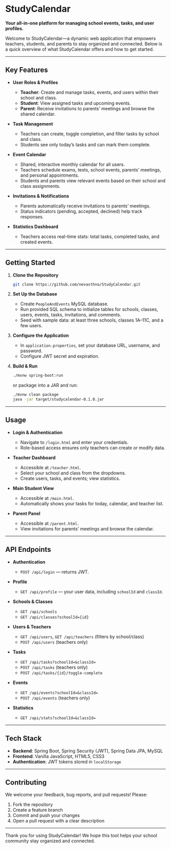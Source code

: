 # StudyCalendar

**Your all-in-one platform for managing school events, tasks, and user profiles.**

Welcome to StudyCalendar—a dynamic web application that empowers teachers, students, and parents to stay organized and connected. Below is a quick overview of what StudyCalendar offers and how to get started.

---

## Key Features

* **User Roles & Profiles**

  * **Teacher**: Create and manage tasks, events, and users within their school and class.
  * **Student**: View assigned tasks and upcoming events.
  * **Parent**: Receive invitations to parents’ meetings and browse the shared calendar.

* **Task Management**

  * Teachers can create, toggle completion, and filter tasks by school and class.
  * Students see only today’s tasks and can mark them complete.

* **Event Calendar**

  * Shared, interactive monthly calendar for all users.
  * Teachers schedule exams, tests, school events, parents’ meetings, and personal appointments.
  * Students and parents view relevant events based on their school and class assignments.

* **Invitations & Notifications**

  * Parents automatically receive invitations to parents’ meetings.
  * Status indicators (pending, accepted, declined) help track responses.

* **Statistics Dashboard**

  * Teachers access real-time stats: total tasks, completed tasks, and created events.

---

## Getting Started

1. **Clone the Repository**

   ```bash
   git clone https://github.com/nevasthno/StudyCalendar.git
   ```

2. **Set Up the Database**

   * Create `PeopleAndEvents` MySQL database.
   * Run provided SQL schema to initialize tables for schools, classes, users, events, tasks, invitations, and comments.
   * Seed with sample data: at least three schools, classes 1A–11C, and a few users.

3. **Configure the Application**

   * In `application.properties`, set your database URL, username, and password.
   * Configure JWT secret and expiration.

4. **Build & Run**

   ```bash
   ./mvnw spring-boot:run
   ```

   or package into a JAR and run:

   ```bash
   ./mvnw clean package
   java -jar target/studycalendar-0.1.0.jar
   ```

---

## Usage

* **Login & Authentication**

  * Navigate to `/login.html` and enter your credentials.
  * Role-based access ensures only teachers can create or modify data.

* **Teacher Dashboard**

  * Accessible at `/teacher.html`.
  * Select your school and class from the dropdowns.
  * Create users, tasks, and events; view statistics.

* **Main Student View**

  * Accessible at `/main.html`.
  * Automatically shows your tasks for today, calendar, and teacher list.

* **Parent Panel**

  * Accessible at `/parent.html`.
  * View invitations for parents’ meetings and browse the calendar.

---

## API Endpoints

* **Authentication**

  * `POST /api/login` — returns JWT.
* **Profile**

  * `GET /api/profile` — your user data, including `schoolId` and `classId`.
* **Schools & Classes**

  * `GET /api/schools`
  * `GET /api/classes?schoolId={id}`
* **Users & Teachers**

  * `GET /api/users`, `GET /api/teachers` (filters by school/class)
  * `POST /api/users` (teachers only)
* **Tasks**

  * `GET /api/tasks?schoolId=&classId=`
  * `POST /api/tasks` (teachers only)
  * `POST /api/tasks/{id}/toggle-complete`
* **Events**

  * `GET /api/events?schoolId=&classId=`
  * `POST /api/events` (teachers only)
* **Statistics**

  * `GET /api/stats?schoolId=&classId=`

---

## Tech Stack

* **Backend**: Spring Boot, Spring Security (JWT), Spring Data JPA, MySQL
* **Frontend**: Vanilla JavaScript, HTML5, CSS3
* **Authentication**: JWT tokens stored in `localStorage`

---

## Contributing

We welcome your feedback, bug reports, and pull requests! Please:

1. Fork the repository
2. Create a feature branch
3. Commit and push your changes
4. Open a pull request with a clear description

---

Thank you for using StudyCalendar! We hope this tool helps your school community stay organized and connected.

